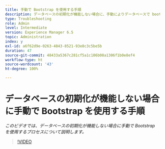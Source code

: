 ```yaml
---
title: 手動で Bootstrap を使用する手順
description: データベースの初期化が機能しない場合に、手動によりデータベースで bootstrap を使用する手順
type: Troubleshooting
role: Admin
level: Intermediate
version: Experience Manager 6.5
topic: Administration
index: y
exl-id: a6f62d9e-0263-4843-8521-93e8c3c5be5b
duration: 47
source-git-commit: 48433a5367c281cf5a1c106b08a1306f1b0e8ef4
workflow-type: ht
source-wordcount: '43'
ht-degree: 100%

---
```


# データベースの初期化が機能しない場合に手動で Bootstrap を使用する手順

*このビデオでは、データベースの初期化が機能しない場合に手動で Bootstrap を使用するプロセスについて説明します。*

>[!VIDEO](https://video.tv.adobe.com/v/3436270?quality=12&learn=on&captions=jpn)
